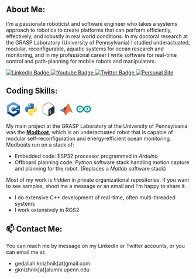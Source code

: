 <!--
**gedaliahknizhnik/gedaliahknizhnik** is a ✨ _special_ ✨ repository because its `README.md` (this file) appears on your GitHub profile.

Here are some ideas to get you started:

- 🔭 I’m currently working on ...
- 🌱 I’m currently learning ...
- 👯 I’m looking to collaborate on ...
- 🤔 I’m looking for help with ...
- 💬 Ask me about ...
- 📫 How to reach me: ...
- 😄 Pronouns: ...
- ⚡ Fun fact: ...
-->

## About Me:

I'm a passionate roboticist and software engineer who takes a systems approach to robotics to create platforms that can perform efficiently, effectively, and robustly in real world conditions. In my doctoral research at the GRASP Laboratory (University of Pennsylvania) I studied underactuated, modular, reconfigurable, aquatic systems for ocean research and monitoring, and in my professional career I write software for real-time control and path-planning for mobile robots and manipulators.

<div id="badges">
  <a href="https://www.linkedin.com/in/gedaliahknizhnik/">
    <img src="https://img.shields.io/badge/LinkedIn-blue?style=for-the-badge&logo=linkedin&logoColor=white" alt="LinkedIn Badge"/>
  </a>
  <a href="https://www.youtube.com/watch?v=TtMEzn5ZqEM&list=PLWTjrSTcOyJe9oPj0zjHFfAE8DuJJByv1">
    <img src="https://img.shields.io/badge/YouTube-red?style=for-the-badge&logo=youtube&logoColor=white" alt="Youtube Badge"/>
  </a>
  <a href="https://twitter.com/GedaliahKnizhn1">
    <img src="https://img.shields.io/badge/Twitter-blue?style=for-the-badge&logo=twitter&logoColor=white" alt="Twitter Badge"/>
  </a>
  <a href="https://www.gedaliahknizhnik.com">
    <img src="https://img.shields.io/badge/Homepage-lightgrey?style=for-the-badge" alt="Personal Site"/>
  </a>
</div>

## Coding Skills:
<div>
  <img src="https://github.com/devicons/devicon/blob/master/icons/cplusplus/cplusplus-original.svg" title="C++" alt="C++" width="40" height="40"/>&nbsp;
  <img src="https://github.com/devicons/devicon/blob/master/icons/python/python-original.svg" title="Python" alt="Python" width="40" height="40"/>&nbsp;
  <img src="https://github.com/devicons/devicon/blob/master/icons/bash/bash-original.svg" title="Bash" alt="Bash" width="40" heigh="400"/>&nbsp;
  <img src="https://github.com/devicons/devicon/blob/master/icons/matlab/matlab-original.svg" title="MATLAB" alt="MATLAB" width="40" height="40"/>&nbsp;
  <img src="https://github.com/devicons/devicon/blob/master/icons/arduino/arduino-original.svg" title="Arduino" alt="Arduino" width="40" height="40"/>&nbsp;
</div>

My main project at the GRASP Laboratory at the University of Pennsylvania was the [**Modboat**](www.modlabupenn.org/modboats), which is an underactuated robot that is capable of modular self-reconfiguration and energy-efficient ocean monitoring. Modboats run on a stack of:
* Embedded code: ESP32 processor programmed in *Arduino*
* Offboard planning code: *Python* software stack handling motion capture and planning for the robot. (Replaces a *Matlab* software stack)

Most of my work is *hidden* in private organizational repositories. If you want to see samples, shoot me a message or an email and I'm happy to share it.
* I do extensive C++ development of real-time, often multi-threaded systems
* I work extensively in ROS2


## 📫 Contact Me:

You can reach me by message on my LinkedIn or Twitter accounts, or you can email me at:

* gedaliah.knizhnik[at]gmail.com
* gknizhnik[at]alumni.upenn.edu
